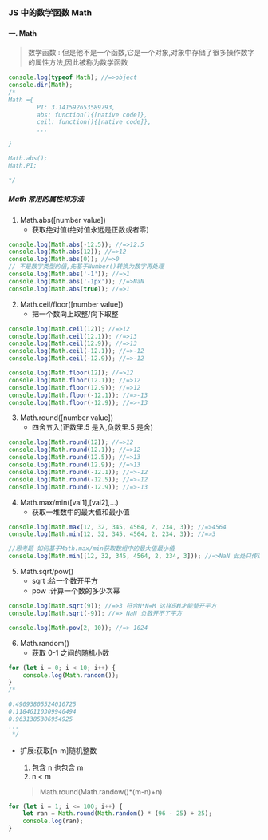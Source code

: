 ### JS 中的数学函数 Math

#### 一. Math

> 数学函数 : 但是他不是一个函数,它是一个对象,对象中存储了很多操作数字的属性方法,因此被称为数学函数

```javascript
console.log(typeof Math); //=>object
console.dir(Math);
/* 
Math ={
        PI: 3.141592653589793,
        abs: function(){[native code]},
        ceil: function(){[native code]},
        ...

}

Math.abs();
Math.PI;

*/
```

##### Math 常用的属性和方法

1. Math.abs([number value])
    - 获取绝对值(绝对值永远是正数或者零)

```javascript
console.log(Math.abs(-12.5)); //=>12.5
console.log(Math.abs(12)); //=>12
console.log(Math.abs(0)); //=>0
// 不是数字类型的值,先基于Number()转换为数字再处理
console.log(Math.abs('-1')); //=>1
console.log(Math.abs('-1px')); //=>NaN
console.log(Math.abs(true)); //=>1
```

2. Math.ceil/floor([number value])
    - 把一个数向上取整/向下取整

```javascript
console.log(Math.ceil(12)); //=>12
console.log(Math.ceil(12.1)); //=>13
console.log(Math.ceil(12.9)); //=>13
console.log(Math.ceil(-12.1)); //=>-12
console.log(Math.ceil(-12.9)); //=>-12

console.log(Math.floor(12)); //=>12
console.log(Math.floor(12.1)); //=>12
console.log(Math.floor(12.9)); //=>12
console.log(Math.floor(-12.1)); //=>-13
console.log(Math.floor(-12.9)); //=>-13
```

3. Math.round([number value])
    - 四舍五入(正数里.5 是入,负数里.5 是舍)

```javascript
console.log(Math.round(12)); //=>12
console.log(Math.round(12.1)); //=>12
console.log(Math.round(12.5)); //=>13
console.log(Math.round(12.9)); //=>13
console.log(Math.round(-12.1)); //=>-12
console.log(Math.round(-12.5)); //=>-12
console.log(Math.round(-12.9)); //=>-13
```

4. Math.max/min([val1],[val2],...)
    - 获取一堆数中的最大值和最小值

```javascript
console.log(Math.max(12, 32, 345, 4564, 2, 234, 3)); //=>4564
console.log(Math.min(12, 32, 345, 4564, 2, 234, 3)); //=>3

//思考题 如何基于Math.max/min获取数组中的最大值最小值
console.log(Math.min([12, 32, 345, 4564, 2, 234, 3])); //=>NaN 此处只传递第一个值是一个数组,和内置的语法要求不符
```

5. Math.sqrt/pow()
    - sqrt :给一个数开平方
    - pow :计算一个数的多少次幂

```javascript
console.log(Math.sqrt(9)); //=>3 符合N*N=M 这样的M才能整开平方
console.log(Math.sqrt(-9)); //=> NaN 负数开不了平方

console.log(Math.pow(2, 10)); //=> 1024
```

6. Math.random()
    - 获取 0-1 之间的随机小数

```javascript
for (let i = 0; i < 10; i++) {
    console.log(Math.random());
}
/* 

0.49093805524010725
0.11846110309940494
0.9631385306954925
...
 */
```

-   扩展:获取[n-m]随机整数

    1. 包含 n 也包含 m
    2. n < m

    > Math.round(Math.randow()\*(m-n)+n)

```javascript
for (let i = 1; i <= 100; i++) {
    let ran = Math.round(Math.random() * (96 - 25) + 25);
    console.log(ran);
}
```
